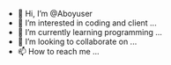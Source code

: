 - 👋 Hi, I’m @Aboyuser
- 👀 I’m interested in coding and client ...
- 🌱 I’m currently learning programming ...
- 💞️ I’m looking to collaborate on ...
- 📫 How to reach me ...

<!---
Aboyuser/Aboyuser is a ✨ special ✨ repository because its `README.md` (this file) appears on your GitHub profile.
You can click the Preview link to take a look at your changes.
--->
